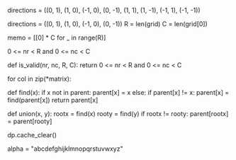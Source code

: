 directions = ((0, 1), (1, 0), (-1, 0), (0, -1), (1, 1), (1, -1), (-1, 1), (-1, -1))

directions = ((0, 1), (1, 0), (-1, 0), (0, -1))
R = len(grid)
C = len(grid[0])

memo = [[0] * C for _ in range(R)]

0 <= nr < R and 0 <= nc < C

def is_valid(nr, nc, R, C):
    return 0 <= nr < R and 0 <= nc < C

for col in zip(*matrix): 

def find(x):
    if x not in parent:
        parent[x] = x
    else:
        if parent[x] != x:
            parent[x] = find(parent[x])
    return parent[x]

def union(x, y):
    rootx = find(x)
    rooty = find(y)
    if rootx != rooty:
        parent[rootx] = parent[rooty]

dp.cache_clear()

alpha = "abcdefghijklmnopqrstuvwxyz"